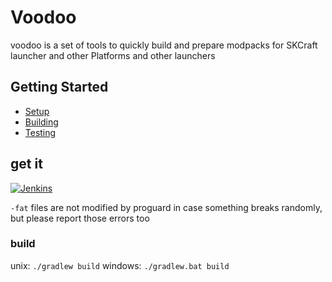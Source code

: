 # Voodoo

voodoo is a set of tools to quickly build and prepare modpacks for SKCraft launcher and other Platforms
and other launchers

## Getting Started

- [Setup](/setup)
- [Building](/building)
- [Testing](/testing)

## get it

[![Jenkins](https://img.shields.io/jenkins/s/https/ci.elytradev.com/job/elytra/job/Voodoo/job/master.svg?style=for-the-badge&label=Jenkins%20Build)](https://ci.elytradev.com/job/elytra/job/Voodoo/job/master/lastSuccessfulBuild/)

`-fat` files are not modified by proguard in case something breaks randomly, \
but please report those errors too

### build


unix: `./gradlew build`
windows: `./gradlew.bat build`